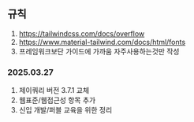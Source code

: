 ## 규칙
1. https://tailwindcss.com/docs/overflow
2. https://www.material-tailwind.com/docs/html/fonts
3. 프레임워크보단 가이드에 가까움 자주사용하는것만 작성

### 2025.03.27
1. 제이쿼리 버전 3.7.1 교체
2. 웹표준/웹접근성 항목 추가
3. 신입 개발/퍼블 교육을 위한 정리